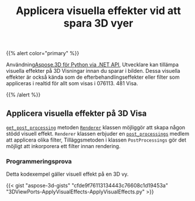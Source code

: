 ﻿---
title: Applicera visuella effekter vid att spara 3D vyer
type: docs
weight: 10
url: /sv/python-net/apply-visual-effects-on-saving-3d-views/
description: Med Aspose.3D för Python via .NET API, utvecklare kan applicera visuella effekter på 3D Visningar innan du sparar i bilden. Dessa visuella effekter är också kända som efterbehandlingseffekter eller filter som appliceras i realtid för allt som visas i 076143. 481 Visa.
---
{{% alert color="primary" %}}

Användning[Aspose.3D för Python via .NET API](https://products.aspose.com/3d/python-net/), Utvecklare kan tillämpa visuella effekter på 3D Visningar innan du sparar i bilden. Dessa visuella effekter är också kända som de efterbehandlingseffekter eller filter som appliceras i realtid för allt som visas i 076113. 481 Visa.

{{% /alert %}}
## **Applicera visuella effekter på 3D Visa**
[`get_post_processing`](https://reference.aspose.com/3d/net/aspose.threed.render/renderer/methods/getpostprocessing) metoden [`Renderer`](https://reference.aspose.com/3d/net/aspose.threed.render/renderer) klassen möjliggör att skapa någon stödd visuell effekt. `Renderer` klassen erbjuder en [`post_processings`](https://reference.aspose.com/3d/net/aspose.threed.render/renderer/properties/postprocessings) medlem att applicera olika filter, Tilläggsmetoden i klassen `PostProcessings` gör det möjligt att inkorporera ett filter innan rendering.
### **Programmeringsprova**
Detta kodexempel gäller visuell effekt på en 3D vy.

{{< gist "aspose-3d-gists" "cfde9f76113134443c76608c1d19453a" "3DViewPorts-ApplyVisualEffects-ApplyVisualEffects.py" >}}
